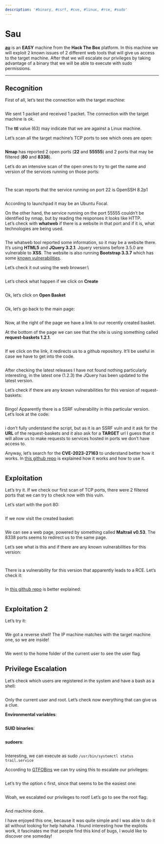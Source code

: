 ```yaml
---
description: '#binary, #csrf, #cve, #linux, #rce, #sudo'
---
```


# Sau

[**au**](https://app.hackthebox.com/machines/Sau) is an **EASY** machine from the **Hack The Box** platform. In this machine we will exploit 2 known issues of 2 different web tools that will give us access to the target machine. After that we will escalate our privileges by taking advantage of a binary that we will be able to execute with sudo permissions.

***

## Recognition

First of all, let’s test the connection with the target machine:

<figure><img src="../../.gitbook/assets/image (1).png" alt=""><figcaption></figcaption></figure>

We sent 1 packet and received 1 packet. The connection with the target machine is ok.

The **ttl** value (63) may indicate that we are against a Linux machine.

Let’s scan all the target machine’s TCP ports to see which ones are open:

<figure><img src="../../.gitbook/assets/image (2).png" alt=""><figcaption></figcaption></figure>

**Nmap** has reported 2 open ports (**22** and **55555**) and 2 ports that may be filtered (**80** and **8338**).

Let’s do an intensive scan of the open ones to try to get the name and version of the services running on those ports:

<figure><img src="../../.gitbook/assets/image (3).png" alt=""><figcaption></figcaption></figure>

<figure><img src="../../.gitbook/assets/image (4).png" alt=""><figcaption></figcaption></figure>

The scan reports that the service running on port 22 is OpenSSH 8.2p1

<figure><img src="../../.gitbook/assets/image (6).png" alt=""><figcaption></figcaption></figure>

According to launchpad it may be an Ubuntu Focal.

On the other hand, the service running on the port 55555 couldn’t be identified by nmap, but by reading the responses it looks like HTTP.\
Let’s check with **whatweb** if there is a website in that port and if it is, what technologies are being used.

<figure><img src="../../.gitbook/assets/image (7).png" alt=""><figcaption></figcaption></figure>

The whatweb tool reported some information, so it may be a website there. It’s using **HTML5** and **JQuery 3.2.1**. Jquery versions before 3.5.0 are vulnerable to **XSS**. The website is also running **Bootstrap 3.3.7** which has some [known vulnerabilities](https://security.snyk.io/package/npm/bootstrap-sass/3.3.7).

Let’s check it out using the web browser:\


<figure><img src="../../.gitbook/assets/image (11).png" alt=""><figcaption></figcaption></figure>

Let’s check what happen if we click on **Create**

<figure><img src="../../.gitbook/assets/image (10).png" alt=""><figcaption></figcaption></figure>

Ok, let’s click on **Open Basket**

<figure><img src="../../.gitbook/assets/image (12).png" alt=""><figcaption></figcaption></figure>

Ok, let’s go back to the main page:

<figure><img src="../../.gitbook/assets/image (13).png" alt=""><figcaption></figcaption></figure>

Now, at the right of the page we have a link to our recently created basket.

At the bottom of the page we can see that the site is using something called **request-baskets 1.2.1**.

<figure><img src="../../.gitbook/assets/image (14).png" alt=""><figcaption></figcaption></figure>

If we click on the link, it redirects us to a github repository. It’ll be useful in case we have to get into the code.

<figure><img src="../../.gitbook/assets/image (15).png" alt=""><figcaption></figcaption></figure>

After checking the latest releases I have not found nothing particularly interesting, in the latest one (1.2.3) the JQuery has been updated to the latest version.

Let’s check if there are any known vulnerabilities for this version of request-baskets:

<figure><img src="../../.gitbook/assets/image (16).png" alt=""><figcaption></figcaption></figure>

Bingo! Apparently there is a SSRF vulnerability in this particular version. Let’s look at the code:

<figure><img src="../../.gitbook/assets/image (17).png" alt=""><figcaption></figcaption></figure>

i don’t fully understand the script, but as it is an SSRF vuln and it ask for the **URL** of the request-baskets and it also ask for a **TARGET** url I guess that it will allow us to make requests to services hosted in ports we don’t have access to.

Anyway, let’s search for the **CVE-2023-27163** to understand better how it works. In [this github repo](https://github.com/entr0pie/CVE-2023-27163) is explained how it works and how to use it.

<figure><img src="../../.gitbook/assets/image (18).png" alt=""><figcaption></figcaption></figure>

## Exploitation

Let’s try it. If we check our first scan of TCP ports, there were 2 filtered ports that we can try to check now with this vuln.

Let’s start with the port 80:

<figure><img src="../../.gitbook/assets/image (19).png" alt=""><figcaption></figcaption></figure>

If we now visit the created basket:

<figure><img src="../../.gitbook/assets/image (20).png" alt=""><figcaption></figcaption></figure>

We can see a web page, powered by something called **Maltrail v0.53**. The 8338 ports seems to redirect us to the same page.

Let’s see what is this and if there are any known vulnerabilities for this version:

<figure><img src="../../.gitbook/assets/image (21).png" alt=""><figcaption></figcaption></figure>

<figure><img src="../../.gitbook/assets/image (22).png" alt=""><figcaption></figcaption></figure>

There is a vulnerability for this version that apparently leads to a RCE. Let’s check it:

<figure><img src="../../.gitbook/assets/image (23).png" alt=""><figcaption></figcaption></figure>

In [this github repo](https://github.com/spookier/Maltrail-v0.53-Exploit) is better explained:

<figure><img src="../../.gitbook/assets/image (24).png" alt=""><figcaption></figcaption></figure>

## Exploitation 2

Let’s try it:

<figure><img src="../../.gitbook/assets/image (25).png" alt=""><figcaption></figcaption></figure>

We got a reverse shell! The IP machine matches with the target machine one, so we are inside!

<figure><img src="../../.gitbook/assets/image (30).png" alt=""><figcaption></figcaption></figure>

We went to the home folder of the current user to see the user flag.

## Privilege Escalation

Let’s check which users are registered in the system and have a bash as a shell:

<figure><img src="../../.gitbook/assets/image (27).png" alt=""><figcaption></figcaption></figure>

Only the current user and root. Let’s check now everything that can give us a clue.

**Environmental variables**:

<figure><img src="../../.gitbook/assets/image (28).png" alt=""><figcaption></figcaption></figure>

**SUID binaries**:

<figure><img src="../../.gitbook/assets/image (29).png" alt=""><figcaption></figcaption></figure>

**sudoers**:

<figure><img src="../../.gitbook/assets/image (31).png" alt=""><figcaption></figcaption></figure>

Interesting, we can execute as sudo `/usr/bin/systemctl status trail.service`

According to [GTFOBins](https://gtfobins.github.io/gtfobins/systemctl/) we can try using this to escalate our privileges:

<figure><img src="../../.gitbook/assets/image (32).png" alt=""><figcaption></figcaption></figure>

Let’s try the option c first, since that seems to be the easiest one:

<figure><img src="../../.gitbook/assets/image (33).png" alt=""><figcaption></figcaption></figure>

Woah, we escalated our privileges to root! Let’s go to see the root flag:

<figure><img src="../../.gitbook/assets/image (34).png" alt=""><figcaption></figcaption></figure>

And machine done.

I have enjoyed this one, because it was quite simple and I was able to do it all without looking for help hahaha. I found interesting how the exploits work, it fascinates me that people find this kind of bugs, I would like to discover one someday!
